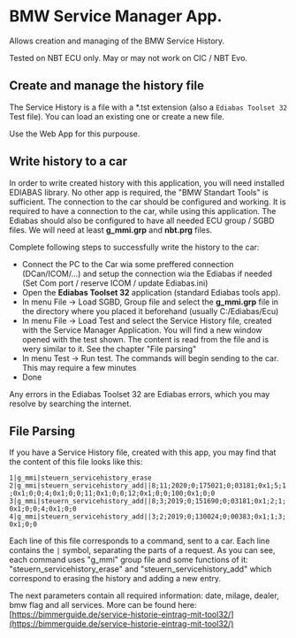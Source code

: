 # BMW Service Manager App. 
Allows creation and managing of the BMW Service History. 

Tested on NBT ECU only. May or may not work on CIC / NBT Evo.

## Create and manage the history file

The Service History is a file with a *.tst extension (also a `Ediabas Toolset 32` Test file). You can load an existing one or create a new file.

Use the Web App for this purpouse.

## Write history to a car

In order to write created history with this application, you will need installed EDIABAS library. No other app is required, the "BMW Standart Tools" is sufficient. The connection to the car should be configured and working. It is required to have a connection to the car, while using this application.
The Ediabas should also be configured to have all needed ECU group / SGBD files. We will need at least **g_mmi.grp** and **nbt.prg** files.

Complete following steps to successfully write the history to the car:
- Connect the PC to the Car wia some preffered connection (DCan/ICOM/…) and setup the connection wia the Ediabas if needed (Set Com port / reserve ICOM / update Ediabas.ini)
- Open the **Ediabas Toolset 32** application (standard Ediabas tools app).
- In menu File -> Load SGBD, Group file and select the **g_mmi.grp** file in the directory where you placed it beforehand (usually C:/Ediabas/Ecu)
- In menu File -> Load Test and select the Service History file, created with the Service Manager Application. You will find a new window opened with the test shown. The content is read from the file and is wery similar to it. See the chapter "File parsing"
- In menu Test -> Run test. The commands will begin sending to the car. This may require a few minutes
- Done

Any errors in the Ediabas Toolset 32 are Ediabas errors, which you may resolve by searching the internet. 

## File Parsing

If you have a Service History file, created with this app, you may find that the content of this file looks like this:

`1|g_mmi|steuern_servicehistory_erase
2|g_mmi|steuern_servicehistory_add||8;11;2020;0;175021;0;03181;0x1;5;1;0x1;0;0;4;0x1;0;0;11;0x1;0;0;12;0x1;0;0;100;0x1;0;0
3|g_mmi|steuern_servicehistory_add||8;3;2019;0;151690;0;03181;0x1;2;1;0x1;0;0;4;0x1;0;0
4|g_mmi|steuern_servicehistory_add||3;2;2019;0;130024;0;00383;0x1;1;3;0x1;0;0
`

Each line of this file corresponds to a command, sent to a car. Each line contains the `|` symbol, separating the parts of a request.
As you can see, each command uses "g_mmi" group file and some functions of it: "steuern_servicehistory_erase" and "steuern_servicehistory_add" which correspond to erasing the history and adding a new entry.

The next parameters contain all required information: date, milage, dealer, bmw flag and all services.
More can be found here: [https://bimmerguide.de/service-historie-eintrag-mit-tool32/](https://bimmerguide.de/service-historie-eintrag-mit-tool32/)
